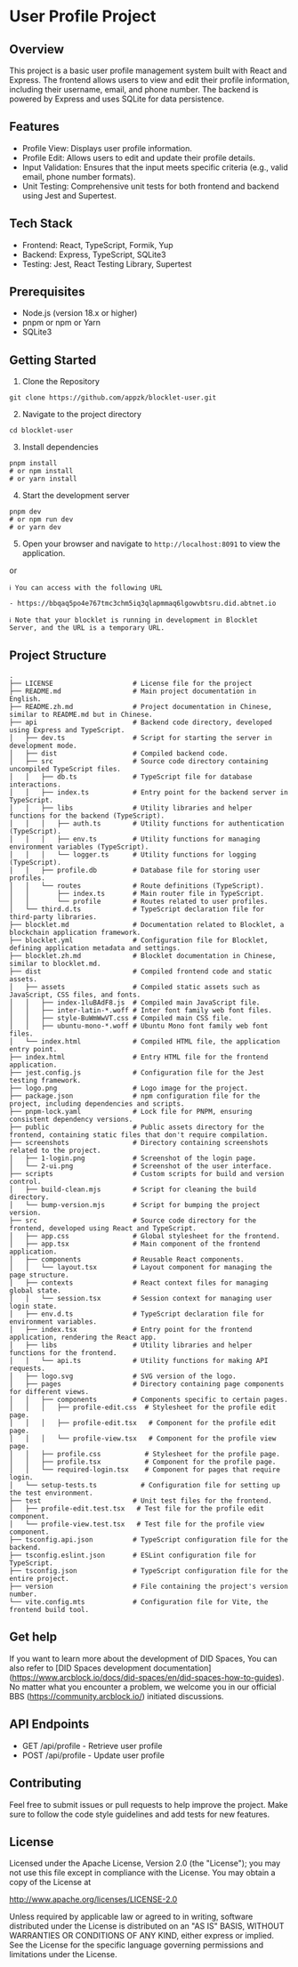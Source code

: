 # User Profile Project
## Overview
This project is a basic user profile management system built with React and Express. The frontend allows users to view and edit their profile information, including their username, email, and phone number. The backend is powered by Express and uses SQLite for data persistence.

## Features
- Profile View: Displays user profile information.
- Profile Edit: Allows users to edit and update their profile details.
- Input Validation: Ensures that the input meets specific criteria (e.g., valid email, phone number formats).
- Unit Testing: Comprehensive unit tests for both frontend and backend using Jest and Supertest.
## Tech Stack
- Frontend: React, TypeScript, Formik, Yup
- Backend: Express, TypeScript, SQLite3
- Testing: Jest, React Testing Library, Supertest
## Prerequisites
- Node.js (version 18.x or higher)
- pnpm or npm or Yarn
- SQLite3

## Getting Started

1. Clone the Repository

```shell
git clone https://github.com/appzk/blocklet-user.git
```

2. Navigate to the project directory

```shell
cd blocklet-user
```

3. Install dependencies

```shell
pnpm install
# or npm install
# or yarn install
```

4. Start the development server

```shell
pnpm dev
# or npm run dev
# or yarn dev
```

5. Open your browser and navigate to `http://localhost:8091` to view the application.

or 

```
ℹ You can access with the following URL

- https://bbqaq5po4e767tmc3chm5iq3qlapmmaq6lgowvbtsru.did.abtnet.io

ℹ Note that your blocklet is running in development in Blocklet Server, and the URL is a temporary URL.
```


## Project Structure

```
.
├── LICENSE                    # License file for the project
├── README.md                  # Main project documentation in English.
├── README.zh.md               # Project documentation in Chinese, similar to README.md but in Chinese.
├── api                        # Backend code directory, developed using Express and TypeScript.
│   ├── dev.ts                 # Script for starting the server in development mode.
│   ├── dist                   # Compiled backend code.
│   ├── src                    # Source code directory containing uncompiled TypeScript files.
│   │   ├── db.ts              # TypeScript file for database interactions.
│   │   ├── index.ts           # Entry point for the backend server in TypeScript.
│   │   ├── libs               # Utility libraries and helper functions for the backend (TypeScript).
│   │   │   ├── auth.ts        # Utility functions for authentication (TypeScript).
│   │   │   ├── env.ts         # Utility functions for managing environment variables (TypeScript).
│   │   │   └── logger.ts      # Utility functions for logging (TypeScript).
│   │   ├── profile.db         # Database file for storing user profiles.
│   │   └── routes             # Route definitions (TypeScript).
│   │       ├── index.ts       # Main router file in TypeScript.
│   │       └── profile        # Routes related to user profiles.
│   └── third.d.ts             # TypeScript declaration file for third-party libraries.
├── blocklet.md                # Documentation related to Blocklet, a blockchain application framework.
├── blocklet.yml               # Configuration file for Blocklet, defining application metadata and settings.
├── blocklet.zh.md             # Blocklet documentation in Chinese, similar to blocklet.md.
├── dist                       # Compiled frontend code and static assets.
│   ├── assets                 # Compiled static assets such as JavaScript, CSS files, and fonts.
│   │   ├── index-1luBAdF8.js  # Compiled main JavaScript file.
│   │   ├── inter-latin-*.woff # Inter font family web font files.
│   │   ├── style-BuWmWwVT.css # Compiled main CSS file.
│   │   ├── ubuntu-mono-*.woff # Ubuntu Mono font family web font files.
│   └── index.html             # Compiled HTML file, the application entry point.
├── index.html                 # Entry HTML file for the frontend application.
├── jest.config.js             # Configuration file for the Jest testing framework.
├── logo.png                   # Logo image for the project.
├── package.json               # npm configuration file for the project, including dependencies and scripts.
├── pnpm-lock.yaml             # Lock file for PNPM, ensuring consistent dependency versions.
├── public                     # Public assets directory for the frontend, containing static files that don't require compilation.
├── screenshots                # Directory containing screenshots related to the project.
│   ├── 1-login.png            # Screenshot of the login page.
│   └── 2-ui.png               # Screenshot of the user interface.
├── scripts                    # Custom scripts for build and version control.
│   ├── build-clean.mjs        # Script for cleaning the build directory.
│   └── bump-version.mjs       # Script for bumping the project version.
├── src                        # Source code directory for the frontend, developed using React and TypeScript.
│   ├── app.css                # Global stylesheet for the frontend.
│   ├── app.tsx                # Main component of the frontend application.
│   ├── components             # Reusable React components.
│   │   └── layout.tsx         # Layout component for managing the page structure.
│   ├── contexts               # React context files for managing global state.
│   │   └── session.tsx        # Session context for managing user login state.
│   ├── env.d.ts               # TypeScript declaration file for environment variables.
│   ├── index.tsx              # Entry point for the frontend application, rendering the React app.
│   ├── libs                   # Utility libraries and helper functions for the frontend.
│   │   └── api.ts             # Utility functions for making API requests.
│   ├── logo.svg               # SVG version of the logo.
│   ├── pages                  # Directory containing page components for different views.
│   │   ├── components         # Components specific to certain pages.
│   │   │   ├── profile-edit.css  # Stylesheet for the profile edit page.
│   │   │   ├── profile-edit.tsx   # Component for the profile edit page.
│   │   │   └── profile-view.tsx   # Component for the profile view page.
│   │   ├── profile.css           # Stylesheet for the profile page.
│   │   ├── profile.tsx           # Component for the profile page.
│   │   └── required-login.tsx    # Component for pages that require login.
│   └── setup-tests.ts           # Configuration file for setting up the test environment.
├── test                       # Unit test files for the frontend.
│   ├── profile-edit.test.tsx   # Test file for the profile edit component.
│   └── profile-view.test.tsx   # Test file for the profile view component.
├── tsconfig.api.json          # TypeScript configuration file for the backend.
├── tsconfig.eslint.json       # ESLint configuration file for TypeScript.
├── tsconfig.json              # TypeScript configuration file for the entire project.
├── version                    # File containing the project's version number.
└── vite.config.mts            # Configuration file for Vite, the frontend build tool.

```

## Get help

If you want to learn more about the development of DID Spaces, You can also refer to [DID Spaces development documentation] (https://www.arcblock.io/docs/did-spaces/en/did-spaces-how-to-guides). No matter what you encounter a problem, we welcome you in our official BBS (https://community.arcblock.io/) initiated discussions.


## API Endpoints

- GET /api/profile - Retrieve user profile
- POST /api/profile - Update user profile

## Contributing

Feel free to submit issues or pull requests to help improve the project. Make sure to follow the code style guidelines and add tests for new features.

## License

Licensed under the Apache License, Version 2.0 (the "License"); you may not use this file except in compliance with the License. You may obtain a copy of the License at

http://www.apache.org/licenses/LICENSE-2.0

Unless required by applicable law or agreed to in writing, software distributed under the License is distributed on an "AS IS" BASIS, WITHOUT WARRANTIES OR CONDITIONS OF ANY KIND, either express or implied. See the License for the specific language governing permissions and limitations under the License.